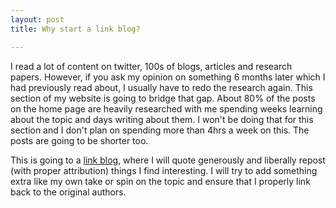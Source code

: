 ```yaml
---
layout: post
title: Why start a link blog? 

---
```


I read a lot of content on twitter, 100s of blogs, articles and research papers. However, if you ask my opinion on something 6 months later which I had previously read about, I usually have to redo the research again. This section of my website is going to bridge that gap. About 80% of the posts on the home page are heavily researched with me spending weeks learning about the topic and days writing about them. I won't be doing that for this section and I don't plan on spending more than 4hrs a week on this. The posts are going to be shorter too. 

This is going to a [link blog](https://simonwillison.net/2024/Dec/22/link-blog/), where I will quote generously and liberally repost (with proper attribution) things I find interesting. I will try to add something extra like my own take or spin on the topic and ensure that I properly link back to the original authors. 

